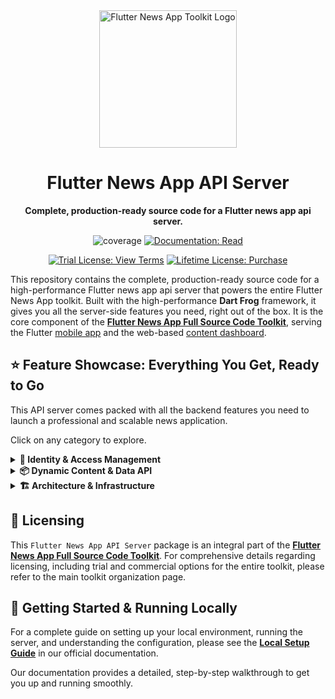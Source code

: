 <div align="center">
  <img src="https://avatars.githubusercontent.com/u/202675624?s=400&u=2daf23e8872a3b666bcd4f792a21fe2633097e79&v=4" alt="Flutter News App Toolkit Logo" width="220">
  <h1>Flutter News App API Server</h1>
  <p><strong>Complete, production-ready source code for a Flutter news app api server.</strong></p>
</div>

<p align="center">
<img src="https://img.shields.io/badge/coverage-_%25-red?style=for-the-badge" alt="coverage">
<a href="https://flutter-news-app-full-source-code.github.io/docs/api-server/local-setup/"><img src="https://img.shields.io/badge/DOCUMENTATION-READ-slategray?style=for-the-badge" alt="Documentation: Read"></a>
</p>
<p align="center">
<a href="LICENSE"><img src="https://img.shields.io/badge/TRIAL_LICENSE-VIEW_TERMS-blue?style=for-the-badge" alt="Trial License: View Terms"></a>
<a href="https://github.com/sponsors/flutter-news-app-full-source-code"><img src="https://img.shields.io/badge/LIFETIME_LICENSE-PURCHASE-purple?style=for-the-badge" alt="Lifetime License: Purchase"></a>
</p>

This repository contains the complete, production-ready source code for a high-performance Flutter news app api server that powers the entire Flutter News App toolkit. Built with the high-performance **Dart Frog** framework, it gives you all the server-side features you need, right out of the box. It is the core component of the [**Flutter News App Full Source Code Toolkit**](https://github.com/flutter-news-app-full-source-code), serving the Flutter [mobile app](https://github.com/flutter-news-app-full-source-code/flutter-news-app-mobile-client-full-source-code) and the web-based [content dashboard](https://github.com/flutter-news-app-full-source-code/flutter-news-app-web-dashboard-full-source-code).

## ⭐ Feature Showcase: Everything You Get, Ready to Go

This API server comes packed with all the backend features you need to launch a professional and scalable news application.

Click on any category to explore.

<details>
<summary><strong>🔐 Identity & Access Management</strong></summary>

### 📧 Passwordless & Anonymous Authentication
- **Modern Flows:** Implements secure, passwordless email + code sign-in and allows users to start with anonymous guest accounts.
- **Seamless Account Linking:** Intelligently converts guest users to permanent accounts upon sign-up, migrating all their data (preferences, saved items) automatically.
> **Your Advantage:** You get a modern, frictionless, and secure user onboarding experience that reduces user friction and encourages sign-ups.

---

### 🛡️ Secure Session Management
- **JWT-Powered:** Uses industry-standard JSON Web Tokens (JWTs) for robust and stateless session management.
- **Instant Session Invalidation:** A token blacklisting service ensures that when a user signs out, their session is immediately and securely terminated.
> **Your Advantage:** Deliver a highly secure authentication system that protects user data and gives you full control over sessions.

---

### 👮 Granular Role-Based Access Control (RBAC)
- **Permission-Driven:** A flexible RBAC system controls what users can do based on their assigned roles (`AppUserRole`, `DashboardUserRole`).
- **Ownership Verification:** Built-in middleware automatically checks if a user owns a piece of data before allowing them to modify or delete it.
> **Your Advantage:** Easily enforce complex business rules and security policies, ensuring users can only access and manage the data they are supposed to.

---

### 🚦 API Abuse Prevention
- **Smart Rate Limiting:** Protects critical endpoints like `request-code` and the main data API from brute-force attacks, spam, and denial-of-service attempts.
- **IP & User-Based:** Applies rate limits based on IP for anonymous users and by user ID for authenticated users, providing fair and effective protection.
> **Your Advantage:** Your API is shielded from common threats, ensuring high availability and stability for your legitimate users.

</details>

<details>
<summary><strong>📦 Dynamic Content & Data API</strong></summary>

### ⚙️ Generic & Extensible Data API
- **Unified Data Gateway:** A single, powerful set of RESTful endpoints (`/api/v1/data`) serves as a central gateway for all data operations. It uses a simple `?model=` query parameter to dynamically handle CRUD requests for any data type in the system—Headlines, Topics, User Preferences, and more.
- **Metadata-Driven Engine:** Instead of hardcoding routes for each data type, the API uses a central registry. This registry defines everything about a model—its permissions, validation rules, and how it connects to the database—in one place.
> **Your Advantage:** This architecture is incredibly clean and scalable. Adding a completely new data type to your application, with its own unique permissions and logic, doesn't require writing new boilerplate API routes. You simply define its metadata in the central registry, and the generic endpoint handles the rest, dramatically speeding up development and reducing code duplication.

---

### 🔍 Advanced Querying & Pagination
- **Rich Filtering:** Supports complex, MongoDB-style filtering directly through the API.
- **Flexible Sorting & Pagination:** Allows for multi-field sorting and efficient cursor-based pagination to handle large datasets.
> **Your Advantage:** Enable powerful, high-performance content discovery features in your client applications (like filtering, sorting, and infinite scrolling) with no extra backend work.

</details>

<details>
<summary><strong>🏗️ Architecture & Infrastructure</strong></summary>

### 🚀 High-Performance Dart Frog Core
- **Modern & Fast:** Built on Dart Frog, a minimalist and extremely fast backend framework from the creators of Very Good Ventures, ensuring excellent performance and low latency.
> **Your Advantage:** Your backend is built on a solid, modern foundation that is both powerful and easy to work with.

---

### 🧱 Clean, Layered Architecture
- **Separation of Concerns:** Strictly follows a layered architecture (Data Clients, Repositories, Services) that is clean, maintainable, and scalable.
- **Standardized Responses:** Consistent JSON response structures for both success and error scenarios make client-side handling predictable and simple.
> **Your Advantage:** You get a codebase that is easy to understand, modify, and extend, saving you significant development and maintenance time.

---

### 🔌 Robust Dependency Injection
- **Testable & Modular:** A centralized dependency injection system makes the entire application highly modular and easy to test.
- **Swappable Implementations:** Easily swap out core components—like the database (MongoDB), email provider (SendGrid), or storage services—without rewriting your business logic.
> **Your Advantage:** The architecture is not locked into specific services. You have the freedom to adapt and evolve your tech stack as your needs change.

---

### ⚙️ Secure Environment Configuration
- **Secure & Flexible:** Manages all sensitive keys, API credentials, and environment-specific settings through a `.env` file, keeping your secrets out of the codebase.
> **Your Advantage:** Deploy your application across different environments (local, staging, production) safely and efficiently.

---

### 🔄 Automated Database Migrations
- **PR-Driven Schema Evolution:** Implements a robust, versioned database migration system that automatically applies schema changes to MongoDB on application startup.
- **Idempotent & Generic:** Each migration is idempotent and designed to handle schema evolution for *any* model in the database, ensuring data consistency across deployments.
- **Traceable Versioning:** Migrations are identified by their Pull Request merge date (`prDate` in `YYYYMMDDHHMMSS` format) for chronological execution, a concise `prSummary`, and a direct `prId` (GitHub PR ID) for full traceability.
> **Your Advantage:** Say goodbye to manual database updates! Your application gracefully handles schema changes, providing a professional and reliable mechanism for evolving your data models without breaking existing data, with clear links to the originating code changes.

</details>

## 🔑 Licensing
This `Flutter News App API Server` package is an integral part of the [**Flutter News App Full Source Code Toolkit**](https://github.com/flutter-news-app-full-source-code). For comprehensive details regarding licensing, including trial and commercial options for the entire toolkit, please refer to the main toolkit organization page.

## 🚀 Getting Started & Running Locally
For a complete guide on setting up your local environment, running the server, and understanding the configuration, please see the **[Local Setup Guide](https://flutter-news-app-full-source-code.github.io/docs/api-server/local-setup/)** in our official documentation.

Our documentation provides a detailed, step-by-step walkthrough to get you up and running smoothly.
